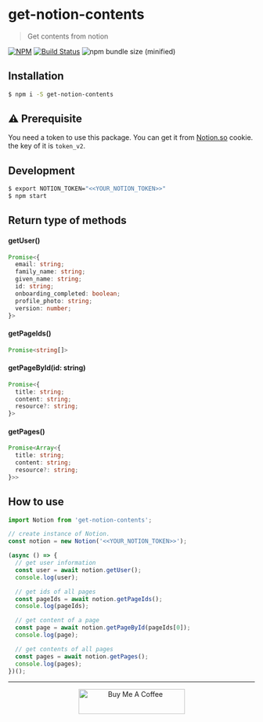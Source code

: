 # get-notion-contents
> Get contents from notion

[![NPM](https://img.shields.io/npm/v/get-notion-contents.svg?style=flat)](https://npmjs.org/package/get-notion-contents)
[![Build Status](https://travis-ci.org/wonism/get-notion-contents.svg?branch=master)](https://travis-ci.org/wonism/get-notion-contents)
![npm bundle size (minified)](https://img.shields.io/bundlephobia/min/get-notion-contents.svg)

## Installation
```sh
$ npm i -S get-notion-contents
```

## ⚠️ Prerequisite
You need a token to use this package.
You can get it from [Notion.so](https://www.notion.so/) cookie. the key of it is `token_v2`.

## Development
```sh
$ export NOTION_TOKEN="<<YOUR_NOTION_TOKEN>>"
$ npm start
```

## Return type of methods

#### getUser()
```ts
Promise<{
  email: string;
  family_name: string;
  given_name: string;
  id: string;
  onboarding_completed: boolean;
  profile_photo: string;
  version: number;
}>
```

#### getPageIds()
```ts
Promise<string[]>
```

#### getPageById(id: string)
```ts
Promise<{
  title: string;
  content: string;
  resource?: string;
}>
```

#### getPages()
```ts
Promise<Array<{
  title: string;
  content: string;
  resource?: string;
}>>
```

## How to use
```ts
import Notion from 'get-notion-contents';

// create instance of Notion.
const notion = new Notion('<<YOUR_NOTION_TOKEN>>');

(async () => {
  // get user information
  const user = await notion.getUser();
  console.log(user);

  // get ids of all pages
  const pageIds = await notion.getPageIds();
  console.log(pageIds);

  // get content of a page
  const page = await notion.getPageById(pageIds[0]);
  console.log(page);

  // get contents of all pages
  const pages = await notion.getPages();
  console.log(pages);
})();
```

---

<p align="center">
  <a href="https://www.buymeacoffee.com/dQ3sAxl" target="_blank">
    <img src="https://cdn.buymeacoffee.com/buttons/default-orange.png" alt="Buy Me A Coffee" width="217" height="51" />
  </a>
</p>
